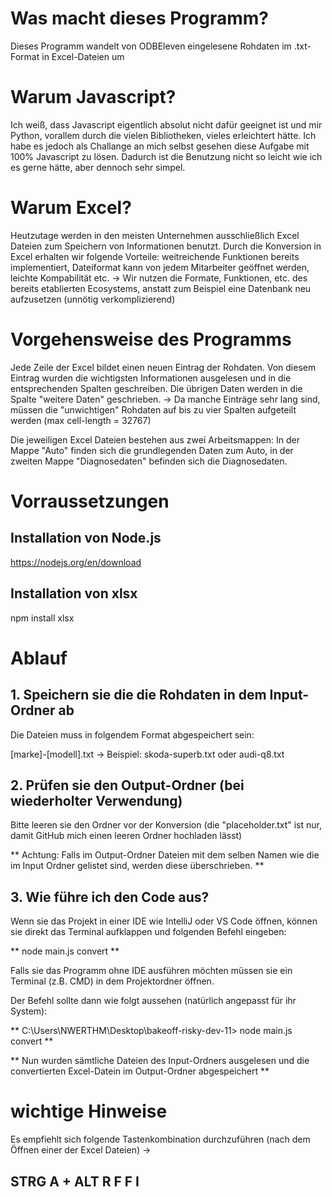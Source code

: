 # Was macht dieses Programm? #
Dieses Programm wandelt von ODBEleven eingelesene Rohdaten im .txt-Format in Excel-Dateien um

# Warum Javascript? #

Ich weiß, dass Javascript eigentlich absolut nicht dafür geeignet ist und mir Python, vorallem durch die vielen Bibliotheken, vieles erleichtert hätte.
Ich habe es jedoch als Challange an mich selbst gesehen diese Aufgabe mit 100% Javascript zu lösen. Dadurch ist die Benutzung nicht so leicht wie ich es gerne hätte, aber dennoch sehr simpel.

# Warum Excel? #

Heutzutage werden in den meisten Unternehmen ausschließlich Excel Dateien zum Speichern von Informationen benutzt. 
Durch die Konversion in Excel erhalten wir folgende Vorteile: weitreichende Funktionen bereits implementiert, Dateiformat kann von jedem Mitarbeiter geöffnet werden, leichte Kompabilität etc. -> Wir nutzen die Formate, Funktionen, etc. des bereits etablierten Ecosystems, anstatt zum Beispiel eine Datenbank neu aufzusetzen (unnötig verkomplizierend)

# Vorgehensweise des Programms #
Jede Zeile der Excel bildet einen neuen Eintrag der Rohdaten. Von diesem Eintrag wurden die wichtigsten Informationen ausgelesen und in die entsprechenden Spalten geschreiben. Die übrigen Daten werden in die Spalte "weitere Daten" geschrieben.
-> Da manche Einträge sehr lang sind, müssen die "unwichtigen" Rohdaten auf bis zu vier Spalten aufgeteilt werden (max cell-length = 32767)

Die jeweiligen Excel Dateien bestehen aus zwei Arbeitsmappen: In der Mappe "Auto" finden sich die grundlegenden Daten zum Auto, in der zweiten Mappe "Diagnosedaten" befinden sich die Diagnosedaten.
# Vorraussetzungen #

## Installation von Node.js ##
https://nodejs.org/en/download
## Installation von xlsx ##
npm install xlsx

# Ablauf #

## 1. Speichern sie die die Rohdaten in dem Input-Ordner ab ##
  Die Dateien muss in folgendem Format abgespeichert sein: 

[marke]-[modell].txt 
-> Beispiel: skoda-superb.txt oder audi-q8.txt 

## 2. Prüfen sie den Output-Ordner (bei wiederholter Verwendung) ##
  Bitte leeren sie den Ordner vor der Konversion (die "placeholder.txt" ist nur, damit GitHub mich einen leeren Ordner hochladen lässt)

** Achtung: Falls im Output-Ordner Dateien mit dem selben Namen wie die im Input Ordner gelistet sind, werden diese überschrieben. **

## 3. Wie führe ich den Code aus? ##

Wenn sie das Projekt in einer IDE wie IntelliJ oder VS Code öffnen, können sie direkt das Terminal aufklappen und folgenden Befehl eingeben:

** node main.js convert **

Falls sie das Programm ohne IDE ausführen möchten müssen sie ein Terminal (z.B. CMD) in dem Projektordner öffnen. 

Der Befehl sollte dann wie folgt aussehen (natürlich angepasst für ihr System): 

** C:\Users\NWERTHM\Desktop\bakeoff-risky-dev-11> node main.js convert **

 ** Nun wurden sämtliche Dateien des Input-Ordners ausgelesen und die convertierten Excel-Datein im Output-Ordner abgespeichert **

# wichtige Hinweise #

Es empfiehlt sich folgende Tastenkombination durchzuführen (nach dem Öffnen einer der Excel Dateien) -> 

 ## STRG A + ALT R F F I ##


